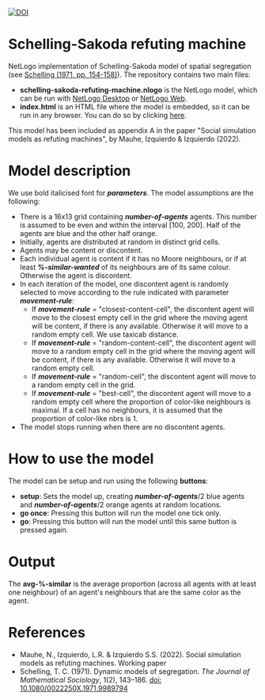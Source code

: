 [![DOI](https://zenodo.org/badge/DOI/10.5281/zenodo.7065865.svg)](https://doi.org/10.5281/zenodo.7065865)

# Schelling-Sakoda refuting machine
NetLogo implementation of Schelling-Sakoda model of spatial segregation (see [Schelling (1971, pp. 154-158)](https://doi.org/10.1080/0022250X.1971.9989794)). The repository contains two main files:
  * **schelling-sakoda-refuting-machine.nlogo** is the NetLogo model, which can be run with [NetLogo Desktop](https://ccl.northwestern.edu/netlogo/) or [NetLogo Web](http://www.netlogoweb.org).
  * **index.html** is an HTML file where the model is embedded, so it can be run in any browser. You can do so by clicking [here](https://luis-r-izquierdo.github.io/schelling-sakoda-refuting-machine/).

This model has been included as appendix A in the paper "Social simulation models as refuting machines", by Mauhe, Izquierdo & Izquierdo (2022).

# Model description

We use bold italicised font for _**parameters**_. The model assumptions are the following:
  * There is a 16x13 grid containing _**number-of-agents**_ agents. This number is assumed to be even and within the interval [100, 200]. Half of the agents are blue and the other half orange.
  * Initially, agents are distributed at random in distinct grid cells.
  * Agents may be content or discontent.
  * Each individual agent is content if it has no Moore neighbours, or if at least _**%-similar-wanted**_ of its neighbours are of its same colour. Otherwise the agent is discontent.
  * In each iteration of the model, one discontent agent is randomly selected to move according to the rule indicated with parameter _**movement-rule**_:
    * If _**movement-rule**_ = "closest-content-cell", the discontent agent will move to the closest empty cell in the grid where the moving agent will be content, if there is any available. Otherwise it will move to a random empty cell. We use taxicab distance.
    * If _**movement-rule**_ = "random-content-cell", the discontent agent will move to a random empty cell in the grid where the moving agent will be content, if there is any available. Otherwise it will move to a random empty cell.
    * If _**movement-rule**_ = "random-cell", the discontent agent will move to a random empty cell in the grid.
    * If _**movement-rule**_ = "best-cell", the discontent agent will move to a random empty cell where the proportion of color-like neighbours is maximal. If a cell has no neighbours, it is assumed that the proportion of color-like nbrs is 1.
  * The model stops running when there are no discontent agents.

# How to use the model

The model can be setup and run using the following **buttons**:
  * **setup**: Sets the model up, creating _**number-of-agents**_/2 blue agents and _**number-of-agents**_/2 orange agents at random locations.
  * **go once**: Pressing this button will run the model one tick only.
  * **go**: Pressing this button will run the model until this same button is pressed again.

# Output

The **avg-%-similar** is the average proportion (across all agents with at least one neighbour) of an agent's neighbours that are the same color as the agent.

# References

* Mauhe, N., Izquierdo, L.R. & Izquierdo S.S. (2022). Social simulation models as refuting machines. Working paper
* Schelling, T. C. (1971). Dynamic models of segregation. _The Journal of Mathematical Sociology_, 1(2), 143–186.
[doi: 10.1080/0022250X.1971.9989794](https://doi.org/10.1080/0022250X.1971.9989794)
